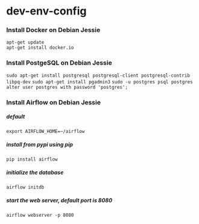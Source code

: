 # dev-env-config

### Install Docker on Debian Jessie  
```apt-get update```  
```apt-get install docker.io```

### Install PostgeSQL on Debian Jessie
```sudo apt-get install postgresql postgresql-client postgresql-contrib libpq-dev```
```sudo apt-get install pgadmin3```
```sudo -u postgres psql postgres```
```alter user postgres with password 'postgres';```


### Install Airflow on Debian Jessie 

##### default
```export AIRFLOW_HOME=~/airflow```

##### install from pypi using pip
```pip install airflow```

##### initialize the database
```airflow initdb```

##### start the web server, default port is 8080
```airflow webserver -p 8080```
